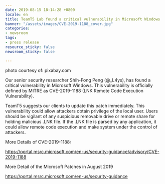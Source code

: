 ```yaml
---
date: 2019-08-15 18:14:28 +0800
locale: en
title: TeamT5 Lab found a critical vulnerability in Microsoft Windows
banner: "/assets/images/CVE-2019-1188_cover.jpg"
categories:
- newsroom
tags:
- press release
resource_sticky: false
newsroom_sticky: false

---
```

photo courtesy of: pixabay.com

Our senior security researcher Shih-Fong Peng (@_L4ys), has found a critical vulnerability in Microsoft Windows. This vulnerability is officially defined by MITRE as CVE-2019-1188 (LNK Remote Code Execution Vulnerability).
                  
                  
TeamT5 suggests our clients to update this patch immediately. This vulnerability could allow attackers obtain privilege of the local user. Users should be vigilant of any suspicious removable drive or remote share for holding malicious .LNK file. If the .LNK file is parsed by any application, it could allow remote code execution and make system under the control of attackers.
              
              
More Details of CVE-2019-1188:

https://portal.msrc.microsoft.com/en-us/security-guidance/advisory/CVE-2019-1188
              
              
More Detail of the Microsoft Patches in August 2019

https://portal.msrc.microsoft.com/en-us/security-guidance